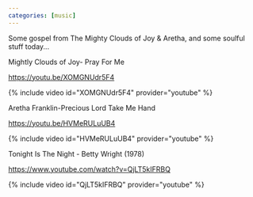 ```yaml
---
categories: [music]
---
```


Some gospel from The Mighty Clouds of Joy & Aretha, and some soulful stuff today...

Mightly Clouds of Joy- Pray For Me

<https://youtu.be/XOMGNUdr5F4>

{% include video id="XOMGNUdr5F4" provider="youtube" %}


Aretha Franklin-Precious Lord Take Me Hand

<https://youtu.be/HVMeRULuUB4>

{% include video id="HVMeRULuUB4" provider="youtube" %}


Tonight Is The Night - Betty Wright (1978)

<https://www.youtube.com/watch?v=QjLT5kIFRBQ>


{% include video id="QjLT5kIFRBQ" provider="youtube" %}
